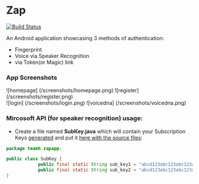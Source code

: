 # Zap
[![Build Status](https://travis-ci.org/SE17GroupH/Zap.svg?branch=master)](https://travis-ci.org/SE17GroupH/Zap)

An Android application showcasing 3 methods of authentication:
- Fingerprint
- Voice via Speaker Recognition
- via Token(or Magic) link 

### App Screenshots

![homepage] (/screenshots/homepage.png)
![register] (/screenshots/register.png)  
![login] (/screenshots/login.png)
![voicedna] (/screenshots/voicedna.png)  

  
### Mircosoft API (for speaker recognition) usage:

- Create a file named **SubKey.java** which will contain your Subscription Keys [generated](https://cognitive.uservoice.com/knowledgebase/articles/864225-how-do-i-get-subscription-keys) and put it [here with the source files](https://github.com/SE17GroupH/Zap/tree/master/app/src/main/java/teamh/zapapp):

```Java
package teamh.zapapp;

public class SubKey {
            public final static String sub_key1 = "abcd123abc123abc123abc123abc0000";
            public final static String sub_key2 = "abcd123abc123abc123abc123abc0000";
}
```
